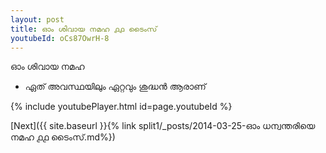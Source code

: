 ```yaml
---
layout: post
title: ഓം ശിവായ നമഹ ൧൧ ടൈംസ്
youtubeId: oCs87OwrH-8
---
```

 
 
 ഓം ശിവായ നമഹ 
 
 -  ഏത് അവസ്ഥയിലും ഏറ്റവും ശുദ്ധൻ ആരാണ് 
 
  
 
  
 
 
 
 
 
 


{% include youtubePlayer.html id=page.youtubeId %}
 
[Next]({{ site.baseurl }}{% link  split1/_posts/2014-03-25-ഓം ധന്വന്തരിയെ നമഹ ൧൧ ടൈംസ്.md%})
 

